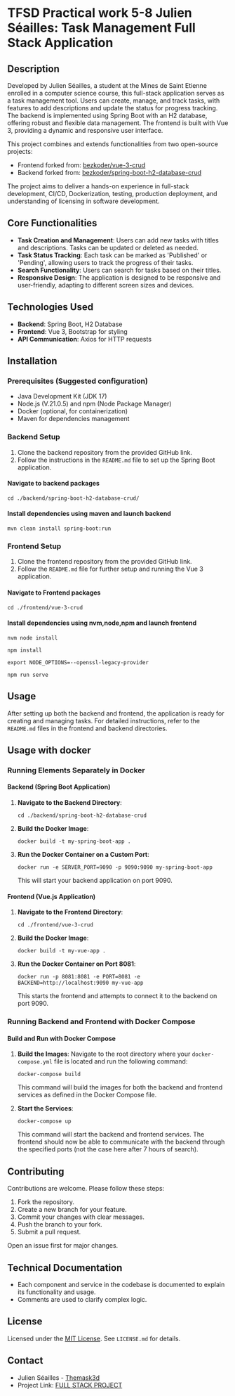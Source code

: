 # TFSD Practical work 5-8 Julien Séailles: Task Management Full Stack Application

## Description
Developed by Julien Séailles, a student at the Mines de Saint Etienne enrolled in a computer science course, this full-stack application serves as a task management tool. Users can create, manage, and track tasks, with features to add descriptions and update the status for progress tracking. The backend is implemented using Spring Boot with an H2 database, offering robust and flexible data management. The frontend is built with Vue 3, providing a dynamic and responsive user interface.

This project combines and extends functionalities from two open-source projects:
- Frontend forked from: [bezkoder/vue-3-crud](https://github.com/bezkoder/vue-3-crud)
- Backend forked from: [bezkoder/spring-boot-h2-database-crud](https://github.com/bezkoder/spring-boot-h2-database-crud)

The project aims to deliver a hands-on experience in full-stack development, CI/CD, Dockerization, testing, production deployment, and understanding of licensing in software development.

## Core Functionalities
- **Task Creation and Management**: Users can add new tasks with titles and descriptions. Tasks can be updated or deleted as needed.
- **Task Status Tracking**: Each task can be marked as 'Published' or 'Pending', allowing users to track the progress of their tasks.
- **Search Functionality**: Users can search for tasks based on their titles.
- **Responsive Design**: The application is designed to be responsive and user-friendly, adapting to different screen sizes and devices.

## Technologies Used
- **Backend**: Spring Boot, H2 Database
- **Frontend**: Vue 3, Bootstrap for styling
- **API Communication**: Axios for HTTP requests

## Installation

### Prerequisites (Suggested configuration)
- Java Development Kit (JDK 17)
- Node.js (V.21.0.5) and npm (Node Package Manager)
- Docker (optional, for containerization)
- Maven for dependencies management
### Backend Setup
1. Clone the backend repository from the provided GitHub link.
2. Follow the instructions in the `README.md` file to set up the Spring Boot application.

#### Navigate to backend packages
````
cd ./backend/spring-boot-h2-database-crud/
````
#### Install dependencies using maven and launch backend
````
mvn clean install spring-boot:run
````

### Frontend Setup
1. Clone the frontend repository from the provided GitHub link.
2. Follow the `README.md` file for further setup and running the Vue 3 application.

#### Navigate to Frontend packages
````
cd ./frontend/vue-3-crud
````
#### Install dependencies using nvm,node,npm and launch frontend
````
nvm node install
````

````
npm install
````

````
export NODE_OPTIONS=--openssl-legacy-provider
````

````
npm run serve
````

## Usage
After setting up both the backend and frontend, the application is ready for creating and managing tasks. For detailed instructions, refer to the `README.md` files in the frontend and backend directories.

## Usage with docker

### Running Elements Separately in Docker

#### Backend (Spring Boot Application)

1. **Navigate to the Backend Directory**:
   ```
   cd ./backend/spring-boot-h2-database-crud
   ```

2. **Build the Docker Image**:
   ```
   docker build -t my-spring-boot-app .
   ```

3. **Run the Docker Container on a Custom Port**:
   ```
   docker run -e SERVER_PORT=9090 -p 9090:9090 my-spring-boot-app
   ```

   This will start your backend application on port 9090.

#### Frontend (Vue.js Application)

1. **Navigate to the Frontend Directory**:
   ```
   cd ./frontend/vue-3-crud
   ```

2. **Build the Docker Image**:
   ```
   docker build -t my-vue-app .
   ```

3. **Run the Docker Container on Port 8081**:
   ```
   docker run -p 8081:8081 -e PORT=8081 -e BACKEND=http://localhost:9090 my-vue-app
   ```

   This starts the frontend and attempts to connect it to the backend on port 9090.

### Running Backend and Frontend with Docker Compose

#### Build and Run with Docker Compose

1. **Build the Images**:
   Navigate to the root directory where your `docker-compose.yml` file is located and run the following command:
   ```
   docker-compose build
   ```
   This command will build the images for both the backend and frontend services as defined in the Docker Compose file.

2. **Start the Services**:
   ```
   docker-compose up
   ```
   This command will start the backend and frontend services. The frontend should now be able to communicate with the backend through the specified ports (not the case here after 7 hours of search).


## Contributing
Contributions are welcome. Please follow these steps:
1. Fork the repository.
2. Create a new branch for your feature.
3. Commit your changes with clear messages.
4. Push the branch to your fork.
5. Submit a pull request.

Open an issue first for major changes.

## Technical Documentation
- Each component and service in the codebase is documented to explain its functionality and usage.
- Comments are used to clarify complex logic.

## License
Licensed under the [MIT License](LICENSE.md). See `LICENSE.md` for details.

## Contact
- Julien Séailles - [Themask3d](https://github.com/Themask3d)
- Project Link: [FULL STACK PROJECT](https://github.com/Themask3d/TFSD)
